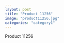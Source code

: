 ```yaml
---
layout: post
title: "Product 11256"
image: "product11256.jpg"
categories: "category1"
---
```

Product 11256
